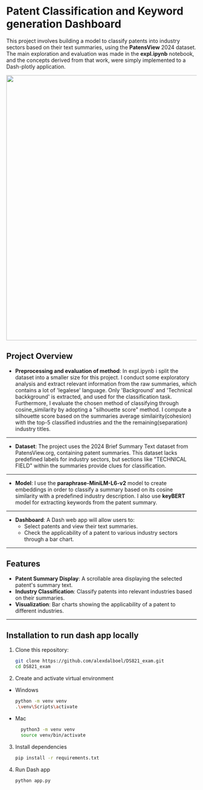 # Patent Classification and Keyword generation Dashboard

This project involves building a model to classify patents into industry sectors based on their text summaries, using the **PatensView** 2024 dataset. 
The main exploration and evaluation was made in the **expl.ipynb** notebook, and the concepts derived from that work, were simply implemented to a Dash-plotly application.

<img src="https://github.com/alexdalboel/DS821_exam/blob/main/patentvid.gif" width="700"/>


## Project Overview


- **Preprocessing and evaluation of method**: In expl.ipynb i split the dataset into a smaller size for this project. I conduct some exploratory analysis and extract relevant information from the raw summaries, which contains a lot of 'legalese' language. Only  'Background' and 'Technical backkground' is extracted, and used for the classification task. Furthermore, I evaluate the chosen method of classifying through cosine_similarity by adopting a "silhouette score" method. I compute a silhouette score based on the summaries average similairity(cohesion) with the top-5 classified industries and the the remaining(separation) industry titles.
---
- **Dataset**: The project uses the 2024 Brief Summary Text dataset from PatensView.org, containing patent summaries. This dataset lacks predefined labels for industry sectors, but sections like "TECHNICAL FIELD" within the summaries provide clues for classification.
---
- **Model**: I use the **paraphrase-MiniLM-L6-v2** model to create embeddings in order to classify a summary based on its cosine similarity with a predefined industry description. I also use **keyBERT** model for extracting keywords from the patent summary.
---
- **Dashboard**: A Dash web app will allow users to:
  - Select patents and view their text summaries.
  - Check the applicability of a patent to various industry sectors through a bar chart.
---
## Features

- **Patent Summary Display**: A scrollable area displaying the selected patent's summary text.
- **Industry Classification**: Classify patents into relevant industries based on their summaries.
- **Visualization**: Bar charts showing the applicability of a patent to different industries.
---
## Installation to run dash app locally

1. Clone this repository:
   ```bash
   git clone https://github.com/alexdalboel/DS821_exam.git
   cd DS821_exam
2. Create and activate virtual environment 
- Windows
   ```bash
   python -m venv venv
   .\venv\Scripts\activate
- Mac
  ```bash
    python3 -m venv venv
    source venv/bin/activate

3. Install dependencies 
   ```bash
   pip install -r requirements.txt

4. Run Dash app
   ```bash
   python app.py
